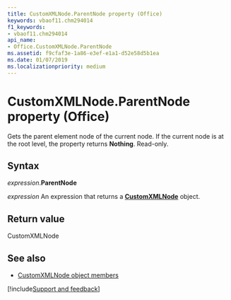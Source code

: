 ```yaml
---
title: CustomXMLNode.ParentNode property (Office)
keywords: vbaof11.chm294014
f1_keywords:
- vbaof11.chm294014
api_name:
- Office.CustomXMLNode.ParentNode
ms.assetid: f9cfaf3e-1a86-e3ef-e1a1-d52e58d5b1ea
ms.date: 01/07/2019
ms.localizationpriority: medium
---
```



# CustomXMLNode.ParentNode property (Office)

Gets the parent element node of the current node. If the current node is at the root level, the property returns **Nothing**. Read-only.


## Syntax

_expression_.**ParentNode**

_expression_ An expression that returns a **[CustomXMLNode](Office.CustomXMLNode.md)** object.


## Return value

CustomXMLNode


## See also

- [CustomXMLNode object members](overview/library-reference/customxmlnode-members-office.md)

[!include[Support and feedback](~/includes/feedback-boilerplate.md)]